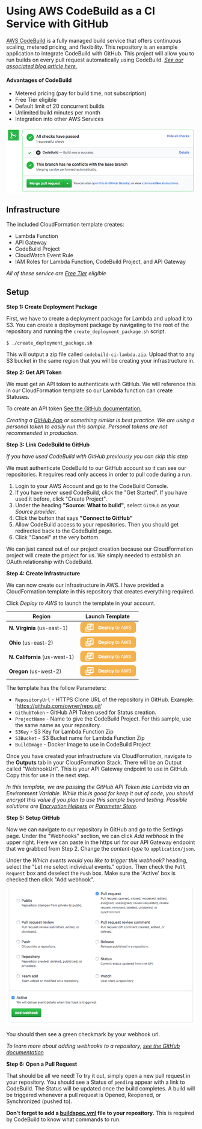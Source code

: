 # Using AWS CodeBuild as a CI Service with GitHub

[AWS CodeBuild](https://aws.amazon.com/codebuild/) is a fully managed build service that offers continuous scaling, metered pricing, and flexibility. This repository is an example application to integrate CodeBuild with GitHub. This project will allow you to run builds on every pull request automatically using CodeBuild. [_See our associated blog article here._](https://link_to_article)

#### Advantages of CodeBuild

- Metered pricing (pay for build time, not subscription)
- Free Tier eligible
- Default limit of 20 concurrent builds
- Unlimited build minutes per month
- Integration into other AWS Services

![](images/example-status.png)

## Infrastructure

The included CloudFormation template creates:

- Lambda Function
- API Gateway
- CodeBuild Project
- CloudWatch Event Rule
- IAM Roles for Lambda Function, CodeBuild Project, and API Gateway

_All of these service are [Free Tier](https://aws.amazon.com/free/) eligible_

## Setup

**Step 1: Create Deployment Package**

First, we have to create a deployment package for Lambda and upload it to S3. You can create a deployment package by navigating to the root of the repository and running the `create_deployment_package.sh` script.

```
$ ./create_deployment_package.sh
```

This will output a zip file called `codebuild-ci-lambda.zip`. Upload that to any S3 bucket in the same region that you will be creating your infrastructure in.

**Step 2: Get API Token**

We must get an API token to authenticate with GitHub. We will reference this in our CloudFormation template so our Lambda function can create Statuses.

To create an API token [See the GitHub documentation.](https://help.github.com/articles/creating-a-personal-access-token-for-the-command-line/)

_Creating a [GitHub App](https://developer.github.com/apps/) or something similar is best practice. We are using a personal token to easily run this sample. Personal tokens are not recommended in production._

**Step 3: Link CodeBuild to GitHub**

_If you have used CodeBuild with GitHub previously you can skip this step_

We must authenticate CodeBuild to our GitHub account so it can see our repositories. It requires read only access in order to pull code during a run.

1. Login to your AWS Account and go to the CodeBuild Console.
2. If you have never used CodeBuild, click the "Get Started". If you have used it before, click "Create Project".
3. Under the heading **"Source: What to build"**, select `GitHub` as your _Source provider_.
4. Click the button that says **"Connect to GitHub"**
5. Allow CodeBuild access to your repositories. Then you should get redirected back to the CodeBuild page.
6. Click "Cancel" at the very bottom.

We can just cancel out of our project creation because our CloudFormation project will create the project for us. We simply needed to establish an OAuth relationship with CodeBuild.


**Step 4: Create Infrastructure**

We can now create our infrastructure in AWS. I have provided a CloudFormation template in this repository that creates everything required.

Click _Deploy to AWS_ to launch the template in your account.

Region | Launch Template
------------ | -------------
**N. Virginia** (us-east-1) | [![Launch Stack into N. Virginia with CloudFormation](/images/deploy-to-aws.png)](https://console.aws.amazon.com/cloudformation/home?region=us-east-1#/stacks/new?stackName=CodeBuild-CI-Sample&templateURL=https://s3.amazonaws.com/codebuild-ci-sample-us-east-1/codebuild-ci.json)
**Ohio** (us-east-2) | [![Launch Stack into Ohio with CloudFormation](/images/deploy-to-aws.png)](https://console.aws.amazon.com/cloudformation/home?region=us-east-2#/stacks/new?stackName=CodeBuild-CI-Sample&templateURL=https://s3-us-east-2.amazonaws.com/codebuild-ci-sample-us-east-2/codebuild-ci.json)
**N. California** (us-west-1) | [![Launch Stack into Oregon with CloudFormation](/images/deploy-to-aws.png)](https://console.aws.amazon.com/cloudformation/home?region=us-west-1#/stacks/new?stackName=CodeBuild-CI-Sample&templateURL=https://s3-us-west-1.amazonaws.com/codebuild-ci-sample-us-west-1/codebuild-ci.json)
**Oregon** (us-west-2) | [![Launch Stack into Oregon with CloudFormation](/images/deploy-to-aws.png)](https://console.aws.amazon.com/cloudformation/home?region=us-west-2#/stacks/new?stackName=CodeBuild-CI-Sample&templateURL=https://s3-us-west-2.amazonaws.com/codebuild-ci-sample-us-west-2/codebuild-ci.json)

The template has the follow Parameters:

- `RepositoryUrl` - HTTPS Clone URL of the repository in GitHub. Example: 'https://github.com/owner/repo.git'
- `GithubToken` - GitHub API Token used for Status creation.
- `ProjectName` - Name to give the CodeBuild Project. For this sample, use the same name as your repository.
- `S3Key` - S3 Key for Lambda Function Zip
- `S3Bucket` - S3 Bucket name for Lambda Function Zip
- `BuildImage` - Docker Image to use in CodeBuild Project

Once you have created your infrastructure via CloudFormation, navigate to the **Outputs** tab in your CloudFormation Stack. There will be an Output called "WebhookUrl". This is your API Gateway endpoint to use in GitHub. Copy this for use in the next step.

_In this template, we are passing the GitHub API Token into Lambda via an Environment Variable. While this is good for keep it out of code, you should encrypt this value if you plan to use this sample beyond testing. Possible solutions are [Encryption Helpers](http://docs.aws.amazon.com/lambda/latest/dg/tutorial-env_console.html) or [Parameter Store](http://docs.aws.amazon.com/systems-manager/latest/userguide/systems-manager-paramstore.html)._

**Step 5: Setup GitHub**

Now we can navigate to our repository in GitHub and go to the Settings page. Under the "Webhooks" section, we can click _Add webhook_ in the upper right. Here we can paste in the https url for our API Gateway endpoint that we grabbed from Step 2. Change the _content-type_ to `application/json`.

Under the _Which events would you like to trigger this webhook?_ heading, select the "Let me select individual events." option. Then check the `Pull Request` box and deselect the `Push` box. Make sure the 'Active' box is checked then click "Add webhook".

![](images/webhook-events.png)

You should then see a green checkmark by your webhook url.

_To learn more about adding webhooks to a repository, [see the GitHub documentation](https://developer.github.com/webhooks/creating/)_

**Step 6: Open a Pull Request**

That should be all we need! To try it out, simply open a new pull request in your repository. You should see a Status of `pending` appear with a link to CodeBuild. The Status will be updated once the build completes. A build will be triggered whenever a pull request is Opened, Reopened, or Synchronized (pushed to).

**Don't forget to add a [buildspec.yml](http://docs.aws.amazon.com/codebuild/latest/userguide/build-spec-ref.html) file to your repository.** This is required by CodeBuild to know what commands to run.
